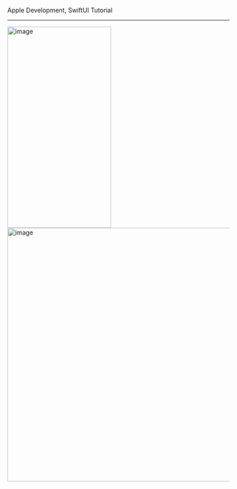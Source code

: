 Apple Development, SwiftUI Tutorial

---

<img width="235" height="457" alt="image" src="https://github.com/user-attachments/assets/9485d132-919b-437b-baa5-aabdd6b6a462" />

<img width="755" height="576" alt="image" src="https://github.com/user-attachments/assets/ebf21851-2ea6-4c7b-88dc-d1f00612c9cb" />
